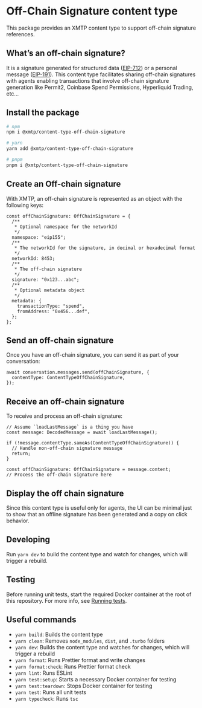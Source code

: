 # Off-Chain Signature content type

This package provides an XMTP content type to support off-chain signature references.

## What’s an off-chain signature?

It is a signature generated for structured data ([EIP-712](https://eips.ethereum.org/EIPS/eip-712)) or a personal message ([EIP-191](https://eips.ethereum.org/EIPS/eip-191)). This content type facilitates sharing off-chain signatures with agents enabling transactions that involve off-chain signature generation like Permit2, Coinbase Spend Permissions, Hyperliquid Trading, etc...

## Install the package

```bash
# npm
npm i @xmtp/content-type-off-chain-signature

# yarn
yarn add @xmtp/content-type-off-chain-signature

# pnpm
pnpm i @xmtp/content-type-off-chain-signature
```

## Create an Off-chain signature

With XMTP, an off-chain signature is represented as an object with the following keys:

```tsx
const offChainSignature: OffChainSignature = {
  /**
   * Optional namespace for the networkId
   */
  namespace: "eip155";
  /**
   * The networkId for the signature, in decimal or hexadecimal format
   */
  networkId: 8453;
  /**
   * The off-chain signature
   */
  signature: "0x123...abc";
  /**
   * Optional metadata object
   */
  metadata: {
    transactionType: "spend",
    fromAddress: "0x456...def",
  };
};
```

## Send an off-chain signature

Once you have an off-chain signature, you can send it as part of your conversation:

```tsx
await conversation.messages.send(offChainSignature, {
  contentType: ContentTypeOffChainSignature,
});
```

## Receive an off-chain signature

To receive and process an off-chain signature:

```tsx
// Assume `loadLastMessage` is a thing you have
const message: DecodedMessage = await loadLastMessage();

if (!message.contentType.sameAs(ContentTypeOffChainSignature)) {
  // Handle non-off-chain signature message
  return;
}

const offChainSignature: OffChainSignature = message.content;
// Process the off-chain signature here
```

## Display the off chain signature

Since this content type is useful only for agents, the UI can be minimal just to show that an offline signature has been generated and a copy on click behavior.

## Developing

Run `yarn dev` to build the content type and watch for changes, which will trigger a rebuild.

## Testing

Before running unit tests, start the required Docker container at the root of this repository. For more info, see [Running tests](../../README.md#running-tests).

## Useful commands

- `yarn build`: Builds the content type
- `yarn clean`: Removes `node_modules`, `dist`, and `.turbo` folders
- `yarn dev`: Builds the content type and watches for changes, which will trigger a rebuild
- `yarn format`: Runs Prettier format and write changes
- `yarn format:check`: Runs Prettier format check
- `yarn lint`: Runs ESLint
- `yarn test:setup`: Starts a necessary Docker container for testing
- `yarn test:teardown`: Stops Docker container for testing
- `yarn test`: Runs all unit tests
- `yarn typecheck`: Runs `tsc`
